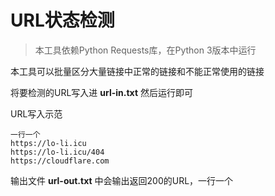 # URL状态检测

> 本工具依赖Python Requests库，在Python 3版本中运行

本工具可以批量区分大量链接中正常的链接和不能正常使用的链接

将要检测的URL写入进 **url-in.txt** 然后运行即可

URL写入示范

```
一行一个
https://lo-li.icu
https://lo-li.icu/404
https://cloudflare.com
```

输出文件 **url-out.txt** 中会输出返回200的URL，一行一个
